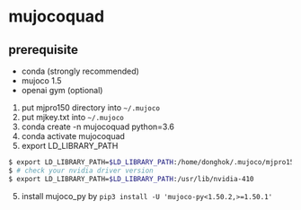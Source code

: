 # mujocoquad

## prerequisite

- conda (strongly recommended)
- mujoco 1.5
- openai gym (optional)

1. put mjpro150 directory into ```~/.mujoco```
2. put mjkey.txt into ```~/.mujoco```
3. conda create -n mujocoquad python=3.6
4. conda activate mujocoquad 
4. export LD_LIBRARY_PATH
```.sh
$ export LD_LIBRARY_PATH=$LD_LIBRARY_PATH:/home/donghok/.mujoco/mjpro150/bin
$ # check your nvidia driver version 
$ export LD_LIBRARY_PATH=$LD_LIBRARY_PATH:/usr/lib/nvidia-410 
```
5. install mujoco_py by ```pip3 install -U 'mujoco-py<1.50.2,>=1.50.1'```